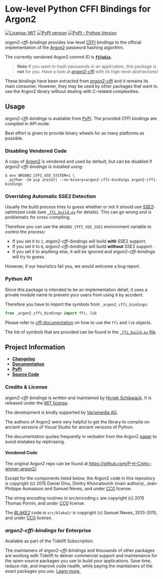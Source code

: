 # Low-level Python CFFI Bindings for Argon2

[![License: MIT](https://img.shields.io/badge/license-MIT-C06524)](https://github.com/hynek/argon2-cffi-bindings/blob/main/LICENSE)
[![PyPI version](https://img.shields.io/pypi/v/argon2-cffi-bindings)](https://pypi.org/project/argon2-cffi-bindings/)
[![PyPI - Python Version](https://img.shields.io/pypi/pyversions/argon2-cffi-bindings.svg)](https://pypi.org/project/argon2-cffi-bindings)

*argon2-cffi-bindings* provides low-level [CFFI](https://cffi.readthedocs.io/) bindings to the official implementation of the [Argon2] password hashing algorithm.

<!-- [[[cog
# Extract commit ID; refresh using `tox -e cog-render`
import subprocess
out = subprocess.check_output(["git", "submodule"], text=True)
id = out.strip().split(" ", 1)[0]
link = f'[**`{id[:7]}`**](https://github.com/P-H-C/phc-winner-argon2/commit/{id})'
print(f"The currently vendored Argon2 commit ID is {link}.")
]]] -->
The currently vendored Argon2 commit ID is [**`f57e61e`**](https://github.com/P-H-C/phc-winner-argon2/commit/f57e61e19229e23c4445b85494dbf7c07de721cb).
<!-- [[[end]]] -->

> **Note**
> If you want to hash passwords in an application, this package is **not** for you.
> Have a look at [*argon2-cffi*] with its high-level abstractions!

These bindings have been extracted from [*argon2-cffi*] and it remains its main consumer.
However, they may be used by other packages that want to use the Argon2 library without dealing with C-related complexities.


## Usage

*argon2-cffi-bindings* is available from [PyPI](https://pypi.org/project/argon2-cffi-bindings/).
The provided CFFI bindings are compiled in API mode.

Best effort is given to provide binary wheels for as many platforms as possible.


### Disabling Vendored Code

A copy of [Argon2] is vendored and used by default, but can be disabled if *argon2-cffi-bindings* is installed using:

```console
$ env ARGON2_CFFI_USE_SYSTEM=1 \
  python -Im pip install --no-binary=argon2-cffi-bindings argon2-cffi-bindings
```


### Overriding Automatic SSE2 Detection

Usually the build process tries to guess whether or not it should use [SSE2](https://en.wikipedia.org/wiki/SSE2)-optimized code (see [`_ffi_build.py`](https://github.com/hynek/argon2-cffi-bindings/blob/main/src/_argon2_cffi_bindings/_ffi_build.py) for details).
This can go wrong and is problematic for cross-compiling.

Therefore you can use the `ARGON2_CFFI_USE_SSE2` environment variable to control the process:

- If you set it to ``1``, *argon2-cffi-bindings* will build **with** SSE2 support.
- If you set it to ``0``, *argon2-cffi-bindings* will build **without** SSE2 support.
- If you set it to anything else, it will be ignored and *argon2-cffi-bindings* will try to guess.

However, if our heuristics fail you, we would welcome a bug report.


### Python API

Since this package is intended to be an implementation detail, it uses a private module name to prevent your users from using it by accident.

Therefore you have to import the symbols from `_argon2_cffi_bindings`:

```python
from _argon2_cffi_bindings import ffi, lib
```

Please refer to [*cffi* documentation](https://cffi.readthedocs.io/en/latest/using.html) on how to use the `ffi` and `lib` objects.

The list of symbols that are provided can be found in the [`_ffi_build.py` file](https://github.com/hynek/argon2-cffi-bindings/blob/main/src/_argon2_cffi_bindings/_ffi_build.py).

[Argon2]: https://github.com/p-h-c/phc-winner-argon2
[*argon2-cffi*]: https://argon2-cffi.readthedocs.io/


## Project Information

- [**Changelog**](https://github.com/hynek/argon2-cffi-bindings/blob/main/CHANGELOG.md)
- [**Documentation**](https://github.com/hynek/argon2-cffi-bindings#readme)
- [**PyPI**](https://pypi.org/project/argon2-cffi-bindings/)
- [**Source Code**](https://github.com/hynek/argon2-cffi-bindings)


### Credits & License

*argon2-cffi-bindings* is written and maintained by [Hynek Schlawack](https://hynek.me/about/).
It is released under the [MIT license](https://github.com/hynek/argon2-cffi/blob/main/LICENSE>).

The development is kindly supported by [Variomedia AG](https://www.variomedia.de/).

The authors of Argon2 were very helpful to get the library to compile on ancient versions of Visual Studio for ancient versions of Python.

The documentation quotes frequently in verbatim from the Argon2 [paper](https://www.password-hashing.net/argon2-specs.pdf) to avoid mistakes by rephrasing.


#### Vendored Code

The original Argon2 repo can be found at <https://github.com/P-H-C/phc-winner-argon2/>.

Except for the components listed below, the Argon2 code in this repository is copyright (c) 2015 Daniel Dinu, Dmitry Khovratovich (main authors), Jean-Philippe Aumasson and Samuel Neves, and under [CC0] license.

The string encoding routines in src/encoding.c are copyright (c) 2015 Thomas Pornin, and under [CC0] license.

The [*BLAKE2*](https://www.blake2.net) code in ``src/blake2/`` is copyright (c) Samuel Neves, 2013-2015, and under [CC0] license.

[CC0]: https://creativecommons.org/publicdomain/zero/1.0/


### *argon2-cffi-bindings* for Enterprise

Available as part of the Tidelift Subscription.

The maintainers of *argon2-cffi-bindings* and thousands of other packages are working with Tidelift to deliver commercial support and maintenance for the open-source packages you use to build your applications.
Save time, reduce risk, and improve code health, while paying the maintainers of the exact packages you use.
[Learn more.](https://tidelift.com/subscription/pkg/pypi-argon2-cffi-bindings?utm_source=undefined&utm_medium=referral&utm_campaign=enterprise&utm_term=repo)
